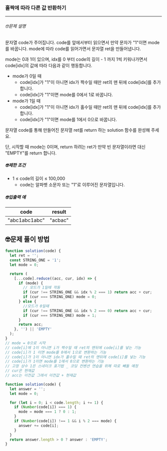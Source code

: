 ### 홀짝에 따라 다른 값 반환하기

---

###### 🤓문제 설명

문자열 code가 주어집니다.
code를 앞에서부터 읽으면서 만약 문자가 "1"이면 mode를 바꿉니다. mode에 따라 code를 읽어가면서 문자열 ret을 만들어냅니다.

mode는 0과 1이 있으며, idx를 0 부터 code의 길이 - 1 까지 1씩 키워나가면서 code[idx]의 값에 따라 다음과 같이 행동합니다.

- mode가 0일 때
  - code[idx]가 "1"이 아니면 idx가 짝수일 때만 ret의 맨 뒤에 code[idx]를 추가합니다.
  - code[idx]가 "1"이면 mode를 0에서 1로 바꿉니다.
- mode가 1일 때
  - code[idx]가 "1"이 아니면 idx가 홀수일 때만 ret의 맨 뒤에 code[idx]를 추가합니다.
  - code[idx]가 "1"이면 mode를 1에서 0으로 바꿉니다.

문자열 code를 통해 만들어진 문자열 ret를 return 하는 solution 함수를 완성해 주세요.

단, 시작할 때 mode는 0이며, return 하려는 ret가 만약 빈 문자열이라면 대신 "EMPTY"를 return 합니다.

##### 🤓제한 조건

- 1 ≤ code의 길이 ≤ 100,000
  - code는 알파벳 소문자 또는 "1"로 이루어진 문자열입니다.

##### 🤓입출력 예

| code          | result  |
| ------------- | ------- |
| "abc1abc1abc" | "acbac" |

## 🤓문제 풀이 방법

```javascript
function solution(code) {
  let ret = '';
  const STRING_ONE = '1';
  let mode = 0;

  return (
    [...code].reduce((acc, cur, idx) => {
      if (mode) {
        // 모드가 1일때 작동
        if (cur !== STRING_ONE && idx % 2 === 1) return acc + cur;
        if (cur === STRING_ONE) mode = 0;
      } else {
        //모드가 0일때
        if (cur !== STRING_ONE && idx % 2 === 0) return acc + cur;
        if (cur === STRING_ONE) mode = 1;
      }
      return acc;
    }, '') || 'EMPTY'
  );
}
// mode = 0으로 시작
// code[i]에 1이 아니면 i가 짝수일 때 ret의 맨뒤에 code[i]를 넣는 기능
// code[i]가 1 이면 mode를 0에서 1으로 변환하는 기능
// code[i]가 1이 아니면 idx가 홀수일 때 ret의 맨뒤에 code[i]를 넣는 기능
// code[i]가 1이면 mode를 1에서 0으로 변환하는 기능
// 고정 상수 1은 스네이크 표기법 _ 코딩 컨벤션 연습을 위해 따로 빼둘 예정
// cur은 현재값
// acc는 이전값 그래서 이전값 + 현재값
```

```javascript
function solution(code) {
  let answer = '';
  let mode = 0;

  for (let i = 0; i < code.length; i += 1) {
    if (Number(code[i]) === 1) {
      mode = mode === 1 ? 0 : 1;
    }
    if (Number(code[i]) !== 1 && i % 2 === mode) {
      answer += code[i];
    }
  }
  return answer.length > 0 ? answer : 'EMPTY';
}
```
